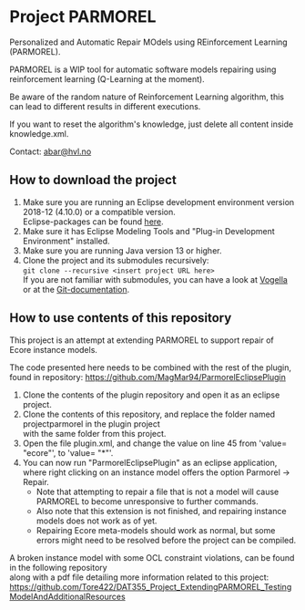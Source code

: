 # Project PARMOREL

Personalized and Automatic Repair MOdels using REinforcement Learning (PARMOREL).

PARMOREL is a WIP tool for automatic software models repairing using reinforcement learning (Q-Learning at the moment).

Be aware of the random nature of Reinforcement Learning algorithm, this can lead to different results in different executions.

If you want to reset the algorithm's knowledge, just delete all content inside knowledge.xml.

Contact: abar@hvl.no

## How to download the project
1. Make sure you are running an Eclipse development environment version 2018-12 (4.10.0) or a compatible version.<br>
   Eclipse-packages can be found [here](https://www.eclipse.org/downloads/packages/).
3. Make sure it has Eclipse Modeling Tools and "Plug-in Development Environment" installed.
4. Make sure you are running Java version 13 or higher.
5. Clone the project and its submodules recursively: </br>
  `git clone --recursive <insert project URL here>` </br>
  If you are not familiar with submodules, you can have a look at [Vogella](https://www.vogella.com/tutorials/GitSubmodules/article.html) or at the [Git-documentation](https://git-scm.com/book/en/v2/Git-Tools-Submodules).
  
  
## How to use contents of this repository
This project is an attempt at extending PARMOREL to support repair of Ecore instance models.<br>

The code presented here needs to be combined with the rest of the plugin, found in repository: https://github.com/MagMar94/ParmorelEclipsePlugin

1. Clone the contents of the plugin repository and open it as an eclipse project.
2. Clone the contents of this repository, and replace the folder named projectparmorel in the plugin project<br>
   with the same folder from this project.
3. Open the file plugin.xml, and change the value on line 45 from 'value= "ecore"', to 'value= "*"'.
4. You can now run "ParmorelEclipsePlugin" as an eclipse application,<br> 
   where right clicking on an instance model offers the option Parmorel -> Repair.<br>
   * Note that attempting to repair a file that is not a model will cause PARMOREL to become unresponsive to further commands.<br>
   * Also note that this extension is not finished, and repairing instance models does not work as of yet.
   * Repairing Ecore meta-models should work as normal, but some errors might need to be resolved before the project can be compiled.

A broken instance model with some OCL constraint violations, can be found in the following repository<br>
along with a pdf file detailing more information related to this project: https://github.com/Tore422/DAT355_Project_ExtendingPARMOREL_TestingModelAndAdditionalResources






